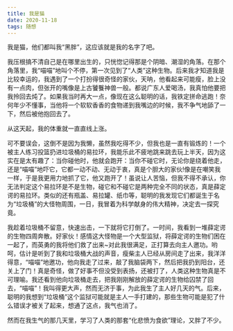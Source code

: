 ```yaml
---
title: 我是猫 
date: 2020-11-18 
tags: 随想 
---
```


我是猫，他们都叫我“黑胖”，这应该就是我的名字了吧。

我压根搞不清自己是在哪里出生的，只恍惚记得那是个阴暗、潮湿的角落。在那个角落里，我“喵喵”地叫个不停，第一次见到了“人类”这种生物。后来我才知道我是比较幸运的，我遇到了一个打扮得很奇怪的家伙，天呐，他看起来可能瘦，脸上没有一点肉，但张开的嘴像是上古饕餮神兽一般。都说广东人爱喝汤，我真怕他要把我拎回去炖了。如果我当时再大一点，像现在这么聪明的话，我铁定拼命逃跑！奈何年少不懂事，当他将一个软软香香的食物递到我嘴边的时候，我不争气地舔了一下，然后被他抱回去了。

从这天起，我的体重就一直直线上涨。

可不要误会，这倒不是因为我懒，虽然我吃得不少，但我也是一直有锻炼的！一个被主人练习投篮扔进垃圾桶的易拉环，我能乐此不疲地跳来跳去玩上半天，因为这实在是太有趣了：当你碰他时，他就会跑开：当你不碰它时，无论你是绕着他走，还是“喵喵”地吓它，它都一动不动、无动于衷，真是个胆大的家伙!像是在嘲笑我一样，于是我更用力地抓了它，他又跑开了！虽说让人苦恼，但我不得不承认，你无法判定这个易拉环是不是生物，碰它和不碰它是两种完全不同的状态，真是薛定谔的易拉环。类似的还有瓶盖、易拉罐、纸巾等，聪明的我发现它们都诞生于名为“垃圾桶”的大怪物周围，一日，我冒着为科学献身的伟大精神，决定去一探究竟。

我趁着垃圾桶不留意，快速出击，一下就将它打倒了。一时间，我看到一堆薛定谔的生物四周奔散。好家伙！感情这大怪物是一个大型监狱，将薛定谔的生物们困在一起了，而英勇的我将他们救了出来~对此我很满足，正打算去向主人邀功。哟呵，估计是听到了我和垃圾桶大战的声音，瘦柴主人已经从房间走了出来，我洋洋得意，“喵喵”地邀功，他向我走了过来，敲了我脑袋两下，然后把我扔到阳台，还关上了门！真是奇怪，做了好事不但没受到表扬，还被打了，人类这种生物真是不可理喻。我还看到他向垃圾桶走去，把我刚刚解放的薛定谔的生物给囚禁了回去，“喵喵”！我叫得更大声，然而无济于事，为此我生了主人好几天的气。后来，聪明的我想到“垃圾桶”这个监狱可能就是主人一手打建的，那些生物可能是犯了什么错误才被关了起来，想通了这点，我气也消了。

然而在我生气的那几天里，学习了人类的那套“化悲愤为食欲”理论，又胖了不少。




